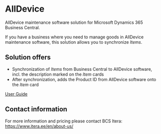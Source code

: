 # AllDevice
AllDevice maintenance software solution for Microsoft Dynamics 365 Business Central.
  
If you have a business where you need to manage goods in AllDevice maintenance software, this solution allows you to synchronize _Items_.

## Solution offers
* Synchronization of _Items_ from Business Central to AllDevice software, incl. the description marked on the _Item_ cards
* After synchronization, adds the Product ID from AllDevice software onto the _Item_ card

[User Guide](help.md)

## Contact information
For more information and pricing please contact BCS Itera:  
<a href="https://www.itera.ee/en/about-us/" target="_blank">https://www.itera.ee/en/about-us/</a>